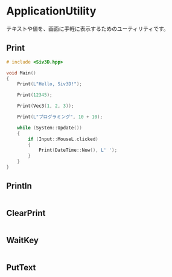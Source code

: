 ﻿# ApplicationUtility
テキストや値を、画面に手軽に表示するためのユーティリティです。

## Print

```cpp
# include <Siv3D.hpp>

void Main()
{
	Print(L"Hello, Siv3D!");

	Print(12345);

	Print(Vec3(1, 2, 3));

	Print(L"プログラミング", 10 + 10);

	while (System::Update())
	{
		if (Input::MouseL.clicked)
		{
			Print(DateTime::Now(), L' ');
		}
	}
}
```

## Println

```cpp

```

## ClearPrint

```cpp

```

## WaitKey

```cpp

```

## PutText

```cpp

```
